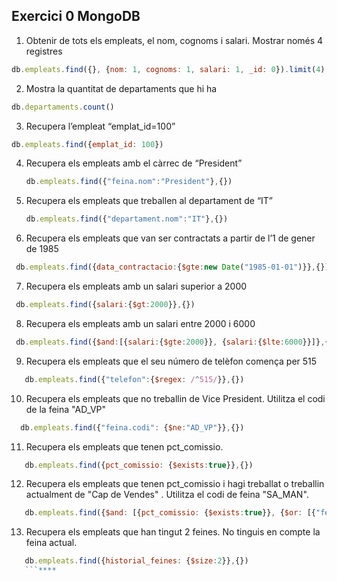 ## Exercici 0 MongoDB ##
1. Obtenir de tots els empleats, el nom, cognoms i salari. Mostrar només 4 registres
```js
db.empleats.find({}, {nom: 1, cognoms: 1, salari: 1, _id: 0}).limit(4)
```

2. Mostra la quantitat de departaments que hi ha
```js
db.departaments.count()
```

3. Recupera l’empleat “emplat_id=100”

```js
db.empleats.find({emplat_id: 100})
```

4. Recupera els empleats amb el càrrec de “President”
   ```js
   db.empleats.find({"feina.nom":"President"},{})
   ```

5. Recupera els empleats que treballen al departament de “IT”
    ```js
   db.empleats.find({"departament.nom":"IT"},{})
   ```

6. Recupera els empleats que van ser contractats a partir de l’1 de gener de 1985
  ```js
   db.empleats.find({data_contractacio:{$gte:new Date("1985-01-01")}},{})
   ```

7. Recupera els empleats amb un salari superior a 2000
  ```js
   db.empleats.find({salari:{$gt:2000}},{})
   ```

8. Recupera els empleats amb un salari entre 2000 i 6000
  ```js
   db.empleats.find({$and:[{salari:{$gte:2000}}, {salari:{$lte:6000}}]},{})
   ```

9. Recupera els empleats que el seu número de telèfon comença per 515
```js
   db.empleats.find({"telefon":{$regex: /^515/}},{})
   ```

10. Recupera els empleats que no treballin de Vice President. Utilitza el codi de la feina
"AD_VP"
```js
  db.empleats.find({"feina.codi": {$ne:"AD_VP"}},{})
   ```

11. Recupera els empleats que tenen pct_comissio.
```js
   db.empleats.find({pct_comissio: {$exists:true}},{})
   ```

12. Recupera els empleats que tenen pct_comissio i hagi treballat o treballin
actualment de "Cap de Vendes" . Utilitza el codi de feina "SA_MAN".
```js
   db.empleats.find({$and: [{pct_comissio: {$exists:true}}, {$or: [{"feina.codi": "SA_MAN"},{"historial_feines.feina.codi": "SA_MAN"}]}]},{})
   ```
13. Recupera els empleats que han tingut 2 feines. No tinguis en compte la feina
actual.
```js
   db.empleats.find({historial_feines: {$size:2}},{})
   ```****
